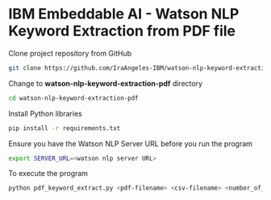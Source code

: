 # IBM Embeddable AI - Watson NLP Keyword Extraction from PDF file

Clone project repository from GitHub

```sh
git clone https://github.com/IraAngeles-IBM/watson-nlp-keyword-extraction-pdf.git
```

Change to **watson-nlp-keyword-extraction-pdf** directory

```sh
cd watson-nlp-keyword-extraction-pdf
```

Install Python libraries

```sh
pip install -r requirements.txt
```

Ensure you have the Watson NLP Server URL before you run the program

```sh
export SERVER_URL=<watson nlp server URL>
```

To execute the program

```sh
python pdf_keyword_extract.py <pdf-filename> <csv-filename> <number_of_keywords>
```



